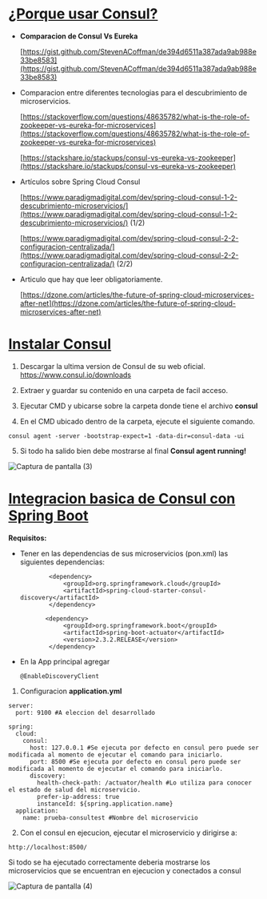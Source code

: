 # <u>**¿Porque usar Consul?**</u>

- **Comparacion de Consul Vs Eureka**

  [https://gist.github.com/StevenACoffman/de394d6511a387ada9ab988e33be8583](https://gist.github.com/StevenACoffman/de394d6511a387ada9ab988e33be8583)

- Comparacion entre diferentes tecnologias para el descubrimiento de microservicios.

  [https://stackoverflow.com/questions/48635782/what-is-the-role-of-zookeeper-vs-eureka-for-microservices](https://stackoverflow.com/questions/48635782/what-is-the-role-of-zookeeper-vs-eureka-for-microservices)

  [https://stackshare.io/stackups/consul-vs-eureka-vs-zookeeper](https://stackshare.io/stackups/consul-vs-eureka-vs-zookeeper)
- Artículos sobre Spring Cloud Consul 

  [https://www.paradigmadigital.com/dev/spring-cloud-consul-1-2-descubrimiento-microservicios/](https://www.paradigmadigital.com/dev/spring-cloud-consul-1-2-descubrimiento-microservicios/)    (1/2)
  
  [https://www.paradigmadigital.com/dev/spring-cloud-consul-2-2-configuracion-centralizada/](https://www.paradigmadigital.com/dev/spring-cloud-consul-2-2-configuracion-centralizada/)    (2/2)
- Articulo que hay que leer obligatoriamente.

  [https://dzone.com/articles/the-future-of-spring-cloud-microservices-after-net](https://dzone.com/articles/the-future-of-spring-cloud-microservices-after-net) 
  
# <u>**Instalar Consul**</u>

1) Descargar la ultima version de Consul de su web oficial.
https://www.consul.io/downloads

2) Extraer y guardar su contenido en una carpeta de facil acceso.

3) Ejecutar CMD y ubicarse sobre la carpeta donde tiene el archivo **consul**

4) En el CMD ubicado dentro de la carpeta, ejecute el siguiente comando.

```
consul agent -server -bootstrap-expect=1 -data-dir=consul-data -ui
```

5) Si todo ha salido bien debe mostrarse al final **Consul agent running!**

![Captura de pantalla (3)](https://user-images.githubusercontent.com/69404997/111504232-7318cc00-8715-11eb-97c3-498b50a9f6ab.png)

# **<u>Integracion basica de Consul con Spring Boot</u>**

**Requisitos:**

- Tener en las dependencias de sus microservicios (pon.xml) las siguientes dependencias:

  ```
          <dependency>
              <groupId>org.springframework.cloud</groupId>
              <artifactId>spring-cloud-starter-consul-discovery</artifactId>
          </dependency>
          
         <dependency>
              <groupId>org.springframework.boot</groupId>
              <artifactId>spring-boot-actuator</artifactId>
              <version>2.3.2.RELEASE</version>
          </dependency>
  ```

- En la App principal agregar

  ```
  @EnableDiscoveryClient
  ```

1) Configuracion **application.yml**

```
server:
  port: 9100 #A eleccion del desarrollado

spring:
  cloud:
    consul:
      host: 127.0.0.1 #Se ejecuta por defecto en consul pero puede ser modificada al momento de ejecutar el comando para iniciarlo.
      port: 8500 #Se ejecuta por defecto en consul pero puede ser modificada al momento de ejecutar el comando para iniciarlo.
      discovery:
        health-check-path: /actuator/health #Lo utiliza para conocer el estado de salud del microservicio.
        prefer-ip-address: true
        instanceId: ${spring.application.name}
  application:
    name: prueba-consultest #Nombre del microservicio
```

2) Con el consul en ejecucion, ejecutar el microservicio y dirigirse a:

```
http://localhost:8500/
```

Si todo se ha ejecutado correctamente  deberia mostrarse los microservicios que se encuentran en ejecucion y conectados a consul

![Captura de pantalla (4)](https://user-images.githubusercontent.com/69404997/111504242-7613bc80-8715-11eb-98eb-d409dbbb8bf6.png)

